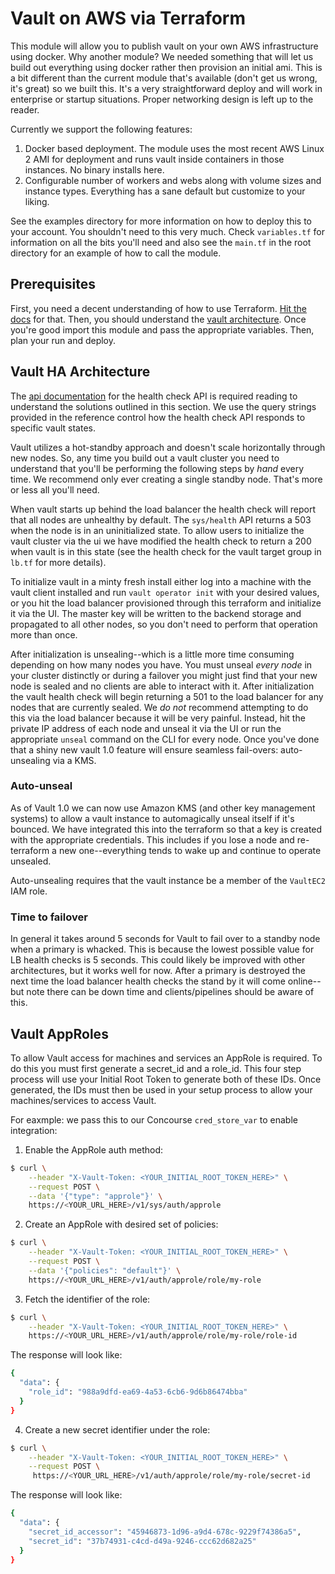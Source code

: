 # Vault on AWS via Terraform

This module will allow you to publish vault on your own AWS infrastructure using docker. Why another module? We needed something that will let us build out everything using docker rather then provision an initial ami. This is a bit different than the current module that's available (don't get us wrong, it's great) so we built this. It's a very straightforward deploy and will work in enterprise or startup situations. Proper networking design is left up to the reader.

Currently we support the following features:

1. Docker based deployment. The module uses the most recent AWS Linux 2 AMI for deployment and runs vault inside containers in those instances. No binary installs here.
2. Configurable number of workers and webs along with volume sizes and instance types. Everything has a sane default but customize to your liking.

See the examples directory for more information on how to deploy this to your account. You shouldn't need to this very much. Check `variables.tf` for information on all the bits you'll need and also see the `main.tf` in the root directory for an example of how to call the module.

## Prerequisites

First, you need a decent understanding of how to use Terraform. [Hit the docs](https://www.terraform.io/intro/index.html) for that. Then, you should understand the [vault architecture](https://www.vaultproject.io/docs/internals/architecture.html). Once you're good import this module and pass the appropriate variables. Then, plan your run and deploy.

## Vault HA Architecture

The [api documentation](https://www.vaultproject.io/api/system/health.html) for the health check API is required reading to understand the solutions outlined in this section. We use the query strings provided in the reference control how the health check API responds to specific vault states.

Vault utilizes a hot-standby approach and doesn't scale horizontally through new nodes. So, any time you build out a vault cluster you need to understand that you'll be performing the following steps by *hand* every time. We recommend only ever creating a single standby node. That's more or less all you'll need.

When vault starts up behind the load balancer the health check will report that all nodes are unhealthy by default. The `sys/health` API returns a 503 when the node is in an uninitialized state. To allow users to initialize the vault cluster via the ui we have modified the health check to return a 200 when vault is in this state (see the health check for the vault target group in `lb.tf` for more details).

To initialize vault in a minty fresh install either log into a machine with the vault client installed and run `vault operator init` with your desired values, or you hit the load balancer provisioned through this terraform and initialize it via the UI. The master key will be written to the backend storage and propagated to all other nodes, so you don't need to perform that operation more than once.

After initialization is unsealing--which is a little more time consuming depending on how many nodes you have. You must unseal *every node* in your cluster distinctly or during a failover you might just find that your new node is sealed and no clients are able to interact with it. After initialization the vault health check will begin returning a 501 to the load balancer for any nodes that are currently sealed. We *do not* recommend attempting to do this via the load balancer because it will be very painful. Instead, hit the private IP address of each node and unseal it via the UI or run the appropriate `unseal` command on the CLI for every node. Once you've done that a shiny new vault 1.0 feature will ensure seamless fail-overs: auto-unsealing via a KMS.

### Auto-unseal

As of Vault 1.0 we can now use Amazon KMS (and other key management systems) to allow a vault instance to automagically unseal itself if it's bounced. We have integrated this into the terraform so that a key is created with the appropriate credentials. This includes if you lose a node and re-terraform a new one--everything tends to wake up and continue to operate unsealed.

Auto-unsealing requires that the vault instance be a member of the `VaultEC2` IAM role.

### Time to failover

In general it takes around 5 seconds for Vault to fail over to a standby node when a primary is whacked. This is because the lowest possible value for LB health checks is 5 seconds. This could likely be improved with other architectures, but it works well for now. After a primary is destroyed the next time the load balancer health checks the stand by it will come online--but note there can be down time and clients/pipelines should be aware of this.

## Vault AppRoles

To allow Vault access for machines and services an AppRole is required. To do this you must first generate a secret_id and a role_id. This four step process will use your Initial Root Token to generate both of these IDs. Once generated, the IDs must then be used in your setup process to allow your machines/services to access Vault.

For eaxmple: we pass this to our Concourse `cred_store_var` to enable integration: 

1. Enable the AppRole auth method:
```sh
$ curl \
    --header "X-Vault-Token: <YOUR_INITIAL_ROOT_TOKEN_HERE>" \
    --request POST \
    --data '{"type": "approle"}' \
    https://<YOUR_URL_HERE>/v1/sys/auth/approle
```
2. Create an AppRole with desired set of policies:
```sh
$ curl \
    --header "X-Vault-Token: <YOUR_INITIAL_ROOT_TOKEN_HERE>" \
    --request POST \
    --data '{"policies": "default"}' \
    https://<YOUR_URL_HERE>/v1/auth/approle/role/my-role
```
3. Fetch the identifier of the role:
```sh
$ curl \
    --header "X-Vault-Token: <YOUR_INITIAL_ROOT_TOKEN_HERE>" \
    https://<YOUR_URL_HERE>/v1/auth/approle/role/my-role/role-id
```
The response will look like:
```sh
{
  "data": {
    "role_id": "988a9dfd-ea69-4a53-6cb6-9d6b86474bba"
  }
}
```
4. Create a new secret identifier under the role:
```sh
$ curl \
    --header "X-Vault-Token: <YOUR_INITIAL_ROOT_TOKEN_HERE>" \
    --request POST \
     https://<YOUR_URL_HERE>/v1/auth/approle/role/my-role/secret-id
```
The response will look like:
```sh
{
  "data": {
    "secret_id_accessor": "45946873-1d96-a9d4-678c-9229f74386a5",
    "secret_id": "37b74931-c4cd-d49a-9246-ccc62d682a25"
  }
}
```
